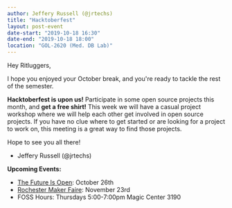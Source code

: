 ```yaml
---
author: Jeffery Russell (@jrtechs)
title: "Hacktoberfest"
layout: post-event
date-start: "2019-10-18 16:30"
date-end: "2019-10-18 18:00"
location: "GOL-2620 (Med. DB Lab)"
---
```


Hey Ritluggers,

I hope you enjoyed your October break, and you're ready to tackle the rest of the semester.

**Hacktoberfest is upon us!**
Participate in some open source projects this month, and **get a free shirt!**
This week we will have a casual project workshop where we will help each other get involved in open source projects.
If you have no clue where to get started or are looking for a project to work on, this meeting is a great way to find those projects. 

Hope to see you all there! 

- Jeffery Russell (@jrtechs)


**Upcoming Events:**

* [The Future Is Open](https://fossrit.github.io/events/2019/10/26/the-future-is-open/): October 26th
* [Rochester Maker Faire](https://rochester.makerfaire.com/): November 23rd
* FOSS Hours: Thursdays 5:00-7:00pm Magic Center 3190
